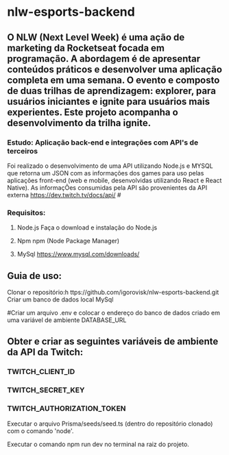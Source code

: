 # nlw-esports-backend
## O NLW (Next Level Week) é uma ação de marketing da Rocketseat focada em programação. A abordagem é de apresentar conteúdos práticos e desenvolver uma aplicação completa em uma semana. O evento e composto de duas trilhas de aprendizagem: explorer, para usuários iniciantes e ignite para usuários mais experientes. Este projeto acompanha o desenvolvimento da trilha ignite. ##

### Estudo: Aplicação back-end e integrações com API's de terceiros ###

Foi realizado o desenvolvimento de uma API utilizando Node.js e MYSQL que retorna um JSON com as informações dos games para uso pelas aplicações front-end (web e mobile, desenvolvidas utilizando React e React Native).
As informaçÕes consumidas pela API são provenientes da API externa https://dev.twitch.tv/docs/api/ #


###  Requisitos:  ###

1. Node.js
Faça o download e instalação do Node.js

2. Npm
npm (Node Package Manager)

3. MySql 
https://www.mysql.com/downloads/

## Guia de uso:
Clonar o repositório:h ttps://github.com/igorovisk/nlw-esports-backend.git
Criar um banco de dados local MySql

#Criar um arquivo .env e colocar o endereço do banco de dados criado em uma variável de ambiente DATABASE_URL

## Obter e criar as seguintes variáveis de ambiente da API da Twitch: 
### TWITCH_CLIENT_ID
### TWITCH_SECRET_KEY
### TWITCH_AUTHORIZATION_TOKEN


Executar o arquivo Prisma/seeds/seed.ts (dentro do repositório clonado) com o comando 'node'.

Executar o comando npm run dev no terminal na raiz do projeto.

